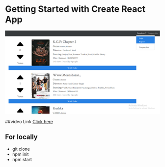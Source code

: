 # Getting Started with Create React App
![](https://github.com/Deepak00619/proj1/blob/master/2021-02-18%20(2).png)

##video Link [Click here](https://drive.google.com/file/d/17wAthNDyyC4hF3b9JhtaQiITfMWu4GHQ/view?usp=sharing)

## For locally
- git clone
- npm init
- npm start
